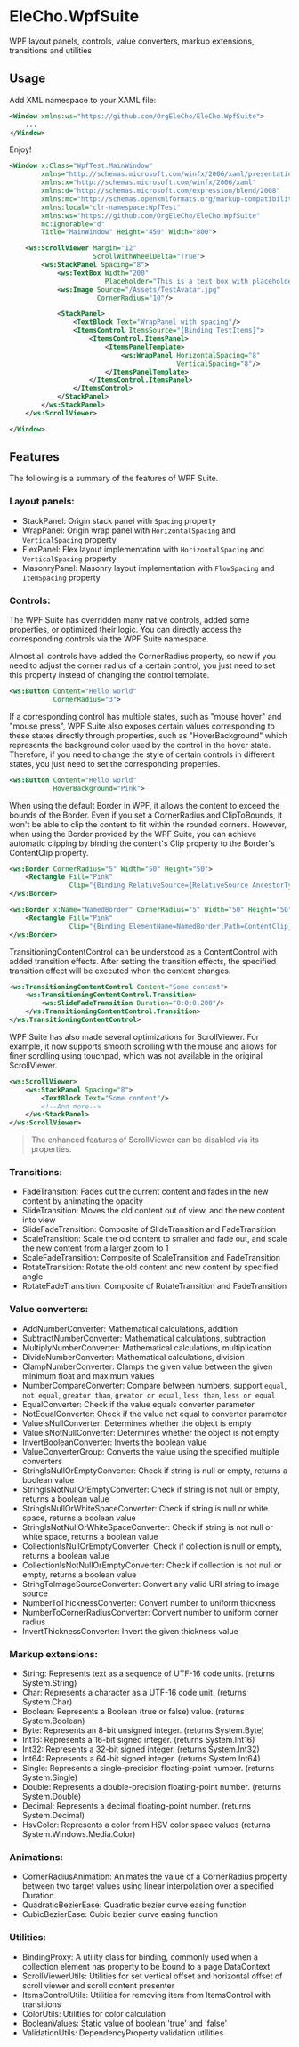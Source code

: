 # EleCho.WpfSuite

WPF layout panels, controls, value converters, markup extensions, transitions and utilities

## Usage

Add XML namespace to your XAML file:

```xml
<Window xmlns:ws="https://github.com/OrgEleCho/EleCho.WpfSuite">
    ...     
</Window>
```

Enjoy!

```xml
<Window x:Class="WpfTest.MainWindow"
        xmlns="http://schemas.microsoft.com/winfx/2006/xaml/presentation"
        xmlns:x="http://schemas.microsoft.com/winfx/2006/xaml"
        xmlns:d="http://schemas.microsoft.com/expression/blend/2008"
        xmlns:mc="http://schemas.openxmlformats.org/markup-compatibility/2006"
        xmlns:local="clr-namespace:WpfTest"
        xmlns:ws="https://github.com/OrgEleCho/EleCho.WpfSuite"
        mc:Ignorable="d"
        Title="MainWindow" Height="450" Width="800">

    <ws:ScrollViewer Margin="12"
                     ScrollWithWheelDelta="True">
        <ws:StackPanel Spacing="8">
            <ws:TextBox Width="200"
                        Placeholder="This is a text box with placeholder"/>
            <ws:Image Source="/Assets/TestAvatar.jpg"
                      CornerRadius="10"/>

            <StackPanel>
                <TextBlock Text="WrapPanel with spacing"/>
                <ItemsControl ItemsSource="{Binding TestItems}">
                    <ItemsControl.ItemsPanel>
                        <ItemsPanelTemplate>
                            <ws:WrapPanel HorizontalSpacing="8"
                                          VerticalSpacing="8"/>
                        </ItemsPanelTemplate>
                    </ItemsControl.ItemsPanel>
                </ItemsControl>
            </StackPanel>
        </ws:StackPanel>
    </ws:ScrollViewer>

</Window>
```


## Features

The following is a summary of the features of WPF Suite.


### Layout panels:

- StackPanel: Origin stack panel with `Spacing` property
- WrapPanel: Origin wrap panel with `HorizontalSpacing` and `VerticalSpacing` property
- FlexPanel: Flex layout implementation with `HorizontalSpacing` and `VerticalSpacing` property
- MasonryPanel: Masonry layout implementation with `FlowSpacing` and `ItemSpacing` property

### Controls:

The WPF Suite has overridden many native controls, added some properties, or optimized their logic.
You can directly access the corresponding controls via the WPF Suite namespace.

Almost all controls have added the CornerRadius property, so now if you need to adjust the corner radius of a certain control,
you just need to set this property instead of changing the control template.

```xml
<ws:Button Content="Hello world"
           CornerRadius="3">
```

If a corresponding control has multiple states, such as "mouse hover" and "mouse press",
WPF Suite also exposes certain values corresponding to these states directly through properties,
such as "HoverBackground" which represents the background color used by the control in the hover state.
Therefore, if you need to change the style of certain controls in different states,
you just need to set the corresponding properties.


```xml
<ws:Button Content="Hello world"
           HoverBackground="Pink">
```

When using the default Border in WPF, it allows the content to exceed the bounds of the Border. 
Even if you set a CornerRadius and ClipToBounds, it won't be able to clip the content to fit within the rounded corners. 
However, when using the Border provided by the WPF Suite, 
you can achieve automatic clipping by binding the content's Clip property to the Border's ContentClip property.

```xml
<ws:Border CornerRadius="5" Width="50" Height="50">
    <Rectangle Fill="Pink"
               Clip="{Binding RelativeSource={RelativeSource AncestorType=ws:Border},Path=ContentClip}"/>
</ws:Border>

<ws:Border x:Name="NamedBorder" CornerRadius="5" Width="50" Height="50">
    <Rectangle Fill="Pink"
               Clip="{Binding ElementName=NamedBorder,Path=ContentClip}"/>
</ws:Border>
```

TransitioningContentControl can be understood as a ContentControl with added transition effects. 
After setting the transition effects, the specified transition effect will be executed when the content changes.

```xml
<ws:TransitioningContentControl Content="Some content">
    <ws:TransitioningContentControl.Transition>
        <ws:SlideFadeTransition Duration="0:0:0.200"/>
    </ws:TransitioningContentControl.Transition>
</ws:TransitioningContentControl>
```

WPF Suite has also made several optimizations for ScrollViewer.
For example, it now supports smooth scrolling with the mouse and allows for finer scrolling using touchpad,
which was not available in the original ScrollViewer.

```xml
<ws:ScrollViewer>
    <ws:StackPanel Spacing="8">
        <TextBlock Text="Some content"/>
        <!--And more-->
    </ws:StackPanel>
</ws:ScrollViewer>
```

> The enhanced features of ScrollViewer can be disabled via its properties.



### Transitions:

- FadeTransition: Fades out the current content and fades in the new content by animating the opacity
- SlideTransition: Moves the old content out of view, and the new content into view
- SlideFadeTransition: Composite of SlideTransition and FadeTransition
- ScaleTransition: Scale the old content to smaller and fade out, and scale the new content from a larger zoom to 1
- ScaleFadeTransition: Composite of ScaleTransition and FadeTransition
- RotateTransition: Rotate the old content and new content by specified angle
- RotateFadeTransition: Composite of RotateTransition and FadeTransition

### Value converters:

- AddNumberConverter: Mathematical calculations, addition
- SubtractNumberConverter: Mathematical calculations, subtraction
- MultiplyNumberConverter: Mathematical calculations, multiplication
- DivideNumberConverter: Mathematical calculations, division
- ClampNumberConverter: Clamps the given value between the given minimum float and maximum values
- NumberCompareConverter: Compare between numbers, support `equal`, `not equal`, `greator than`, `greator or equal`, `less than`, `less or equal`
- EqualConverter: Check if the value equals converter parameter
- NotEqualConverter: Check if the value not equal to converter parameter
- ValueIsNullConverter: Determines whether the object is empty
- ValueIsNotNullConverter: Determines whether the object is not empty
- InvertBooleanConverter: Inverts the boolean value
- ValueConverterGroup: Converts the value using the specified multiple converters
- StringIsNullOrEmptyConverter: Check if string is null or empty, returns a boolean value
- StringIsNotNullOrEmptyConverter: Check if string is not null or empty, returns a boolean value
- StringIsNullOrWhiteSpaceConverter: Check if  string is null or white space, returns a boolean value
- StringIsNotNullOrWhiteSpaceConverter: Check if string is not null or white space, returns a boolean value
- CollectionIsNullOrEmptyConverter: Check if collection is null or empty, returns a boolean value
- CollectionIsNotNullOrEmptyConverter: Check if collection is not null or empty, returns a boolean value
- StringToImageSourceConverter: Convert any valid URI string to image source
- NumberToThicknessConverter: Convert number to uniform thickness
- NumberToCornerRadiusConverter: Convert number to uniform corner radius
- InvertThicknessConverter: Invert the given thickness value

### Markup extensions:

- String: Represents text as a sequence of UTF-16 code units. (returns System.String)
- Char: Represents a character as a UTF-16 code unit. (returns System.Char)
- Boolean: Represents a Boolean (true or false) value. (returns System.Boolean)
- Byte: Represents an 8-bit unsigned integer. (returns System.Byte)
- Int16: Represents a 16-bit signed integer. (returns System.Int16)
- Int32: Represents a 32-bit signed integer. (returns System.Int32)
- Int64: Represents a 64-bit signed integer. (returns System.Int64)
- Single: Represents a single-precision floating-point number. (returns System.Single)
- Double: Represents a double-precision floating-point number. (returns System.Double)
- Decimal: Represents a decimal floating-point number. (returns System.Decimal)
- HsvColor: Represents a color from HSV color space values (returns System.Windows.Media.Color)

### Animations:

- CornerRadiusAnimation: Animates the value of a CornerRadius property between two target values using linear interpolation over a specified Duration.
- QuadraticBezierEase: Quadratic bezier curve easing function
- CubicBezierEase: Cubic bezier curve easing function

### Utilities:

- BindingProxy: A utility class for binding, commonly used when a collection element has property to be bound to a page DataContext
- ScrollViewerUtils: Utilities for set vertical offset and horizontal offset of scroll viewer and scroll content presenter
- ItemsControlUtils: Utilities for removing item from ItemsControl with transitions
- ColorUtils: Utilities for color calculation
- BooleanValues: Static value of boolean 'true' and 'false'
- ValidationUtils: DependencyProperty validation utilities